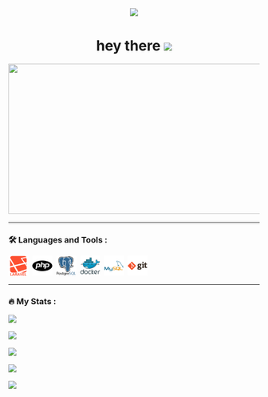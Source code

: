 <div id="header" align="center">
  <img src="https://media.giphy.com/media/M9gbBd9nbDrOTu1Mqx/giphy.gif" width="100"/>
</div>

<h1 align="center">
  hey there
  <img src="https://media.giphy.com/media/hvRJCLFzcasrR4ia7z/giphy.gif" width="30px"/>
</h1>

<div align="center">
  <img src="[[https://wallpaperaccess.com/full/3492868.gif](https://otkritkis.com/wp-content/uploads/2022/07/guygz.gif)](https://media1.giphy.com/media/v1.Y2lkPTc5MGI3NjExYzE5YndrMXk3NzBtaTdvemphZnYxZjNhZ2ttNWFiNHp0d3VtMmVzayZlcD12MV9pbnRlcm5hbF9naWZfYnlfaWQmY3Q9Zw/4dYz4Vils2Ugvrxdsm/giphy.gif)" width="600" height="300"/>
</div>

---

### :hammer_and_wrench: Languages and Tools :
<div>
  <img src="https://github.com/devicons/devicon/blob/master/icons/laravel/laravel-plain-wordmark.svg" title="Laravel" alt="Vue" width="40" height="40"/>&nbsp;
  <img src="https://github.com/devicons/devicon/blob/master/icons/php/php-plain.svg" title="React" alt="Php" width="40" height="40"/>&nbsp;
  <img src="https://github.com/devicons/devicon/blob/master/icons/postgresql/postgresql-original-wordmark.svg"  title="PostgreSql" alt="CSS" width="40" height="40"/>&nbsp;
  <img src="https://github.com/devicons/devicon/blob/master/icons/docker/docker-original-wordmark.svg" title="Docker" alt="HTML" width="40" height="40"/>&nbsp;
  <img src="https://github.com/devicons/devicon/blob/master/icons/mysql/mysql-original-wordmark.svg" title="MySql" alt="JavaScript" width="40" height="40"/>&nbsp;
  <img src="https://github.com/devicons/devicon/blob/master/icons/git/git-original-wordmark.svg" title="Git" **alt="Git" width="40" height="40"/>
</div>

---

### :fire: My Stats :

![](https://github-profile-summary-cards.vercel.app/api/cards/profile-details?username=TeriyakiX&theme=dark)

![](https://github-profile-summary-cards.vercel.app/api/cards/most-commit-language?username=TeriyakiX&theme=dark)

![](https://github-profile-summary-cards.vercel.app/api/cards/repos-per-language?username=TeriyakiX&theme=dark)

![](https://github-profile-summary-cards.vercel.app/api/cards/stats?username=TeriyakiX&theme=dark)

![](https://github-profile-summary-cards.vercel.app/api/cards/productive-time?username=TeriyakiX&theme=dark)
